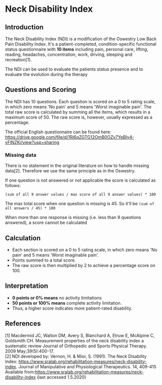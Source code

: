 # Neck Disability Index

## Introduction 

The Neck Disability Index (NDI) is a modification of the Oswestry Low Back Pain Disability Index. It's a patient-completed, condition-specific functional status questionnaire with **10 items** including pain, personal care, lifting, reading, headaches, concentration, work, driving, sleeping and recreation[1].

The NDI can be used to evaluate the patients status presence and to evaluate the evolution during the therapy

## Questions and Scoring

The NDI has 10 questions. Each question is scored on a 0 to 5 rating scale, in which zero means 'No pain' and 5 means 'Worst imaginable pain'. The total raw score is calculated by summing all the items, which results in a maximum score of 50. The raw score is, however, usually expressed as a percentage.

The official English questionnaire can be found here: https://drive.google.com/file/d/1Ri6qZGTG12OmB0OZv7YeBIy4-vFlNZKj/view?usp=sharing

### Missing data

There is no statement in the original literature on how to handle missing data[2]. Therefore we use the same principle as in the Oswestry.

If one question is not answered or not applicable the score is calculated as follows:
```
(sum of all 9 answer values / max score of all 9 answer values) * 100
```

The max total score when one question is missing is 45. So it'll be `(sum of all answers / 45) * 100`

When more than one response is missing (i.e. less than 9 questions answered), a score cannot be calculated

## Calculation

- Each section is scored on a 0 to 5 rating scale, in which zero means 'No pain' and 5 means 'Worst imaginable pain'. 
- Points summed to a total score.
- The raw score is then multiplied by 2 to achieve a percentage score on 100.

## Interpretation

- **0 points or 0% means** no activity limitations
- **50 points or 100% means** complete activity limitation.
- Thus, a higher score indicates more patient-rated disability.

## References
[1] Macdermid JC, Walton DM, Avery S, Blanchard A, Etruw E, McAlpine C, Goldsmith CH. Measurement properties of the neck disability index a sustematic review Journal of Orthopedic and Sports Physical Therapy. 2009 May;39(5):400-17.\
[2] NDI developed by: Vernon, H. & Mior, S. (1991). The Neck Disability Index: https://www.sralab.org/rehabilitation-measures/neck-disability-index. Journal of Manipulative and Physiological Therapeutics. 14, 409-415 Available from:https://www.sralab.org/rehabilitation-measures/neck-disability-index (last accessed 1.5.2020)
